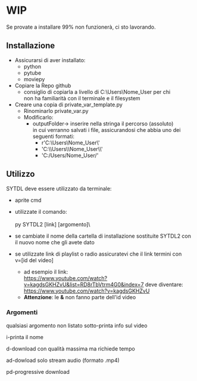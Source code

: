 # **WIP**

Se provate a installare 99% non funzionerà, ci sto lavorando.

## **Installazione**
- Assicurarsi di aver installato:
    - python
    - pytube
    - moviepy
- Copiare la Repo github
    - consiglio di copiarla a livello di C:\\Users\\Nome_User per chi\
    non ha familiarità con il terminale e il filesystem
- Creare una copia di private_var_template.py
    - Rinominarlo private_var.py
    - Modificarlo:
        - outputFolder-> inserire nella stringa il percorso (assoluto)\
        in cui verranno salvati i file, assicurandosi che abbia uno dei\
        seguenti formati:
            - r'C:\\Users\\Nome_User\\'
            - 'C:\\\Users\\\\Nome_User\\\\'
            - 'C:/Users/Nome_User/'


## **Utilizzo**
SYTDL deve essere utilizzato da terminale:
- aprite cmd
- utilizzate il comando:\
\
py SYTDL2 [link] [argomento]\

- se cambiate il nome della cartella di installazione sostituite SYTDL2
con il nuovo nome che gli avete dato
- se utilizzate link di playlist o radio assicuratevi che il link termini con \
v=[id del video]
    - ad esempio il link:\
https://www.youtube.com/watch?v=kagdsGKHZvU&list=RD8rTbVtrm4G0&index=7
deve diventare:
https://www.youtube.com/watch?v=kagdsGKHZvU
    - **Attenzione**: le **&** non fanno parte dell'id video


### **Argomenti**
qualsiasi argomento non listato sotto-printa info sul video 

i-printa il nome

d-download con qualità massima ma richiede tempo

ad-dowload solo stream audio (formato .mp4)

pd-progressive download
